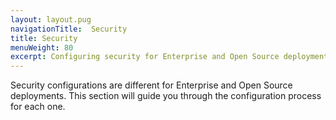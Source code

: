 ```yaml
---
layout: layout.pug
navigationTitle:  Security
title: Security
menuWeight: 80
excerpt: Configuring security for Enterprise and Open Source deployments
---
```

Security configurations are different for Enterprise and Open Source deployments. This section will guide you through the configuration process for each one.
